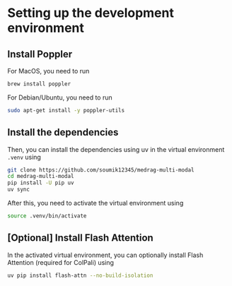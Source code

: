# Setting up the development environment

## Install Poppler

For MacOS, you need to run

```bash
brew install poppler
```

For Debian/Ubuntu, you need to run

```bash
sudo apt-get install -y poppler-utils
```

## Install the dependencies

Then, you can install the dependencies using uv in the virtual environment `.venv` using

```bash
git clone https://github.com/soumik12345/medrag-multi-modal
cd medrag-multi-modal
pip install -U pip uv
uv sync
```

After this, you need to activate the virtual environment using

```bash
source .venv/bin/activate
```

## [Optional] Install Flash Attention

In the activated virtual environment, you can optionally install Flash Attention (required for ColPali) using

```bash
uv pip install flash-attn --no-build-isolation
```